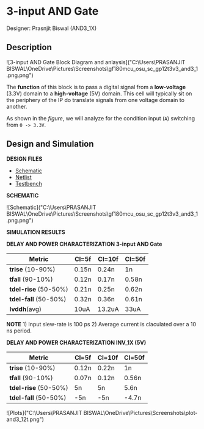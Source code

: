 # 3-input AND Gate

Designer: Prasnjit Biswal (AND3_1X)

## Description

![3-input AND Gate Block Diagram and anlaysis]("C:\Users\PRASANJIT BISWAL\OneDrive\Pictures\Screenshots\gf180mcu_osu_sc_gp12t3v3_and3_1.png.png")

The **function** of this block is to pass a digital signal from a **low-voltage** (3.3V) domain to a **high-voltage** (5V) domain. This cell will typically sit on the periphery of the IP do translate signals from one voltage domain to another. 

As shown in the _figure_, we will analyze for the condition input (`A`) switching from `0 -> 3.3V`.
## Design and Simulation

**DESIGN FILES**

- [Schematic](./gf180mcu_osu_sc_gp12t3v3_and3_1.sch)
- [Netlist](./gf180mcu_osu_sc_gp12t3v3_and3_1.spice)
- [Testbench](../../../../tb_digital/tb_and3_12t/TBgf180mcu_osu_sc_gp12t3v3_and3_1.spice)

**SCHEMATIC**

![Schematic]("C:\Users\PRASANJIT BISWAL\OneDrive\Pictures\Screenshots\gf180mcu_osu_sc_gp12t3v3_and3_1.png.png")


**SIMULATION RESULTS**

**DELAY AND POWER CHARACTERIZATION 3-input AND Gate**

| Metric | Cl=5f | Cl=10f | Cl=50f |
|--------|-------|--------|--------|
| **trise** (10-90%)| 0.15n | 0.24n | 1n |
| **tfall** (90-10%) | 0.12n | 0.17n | 0.58n |
| **tdel-rise** (50-50%) | 0.21n | 0.25n | 0.62n |
| **tdel-fall** (50-50%) | 0.32n | 0.36n | 0.61n |
| **Ivddh**(avg) | 10uA | 13.2uA | 33uA |

**NOTE** 1) Input slew-rate is 100 ps 2) Average current is claculated over a 10 ns period.

**DELAY AND POWER CHARACTERIZATION INV_1X (5V)**


| Metric | Cl=5f | Cl=10f | Cl=50f |
|--------|-------|--------|--------|
| **trise** (10-90%)| 0.12n | 0.22n | 1n |
| **tfall** (90-10%) | 0.07n | 0.12n | 0.56n |
| **tdel-rise** (50-50%) | 5n | 5n | 5.6n |
| **tdel-fall** (50-50%) | -5n | -5n | -4.7n |

![Plots]("C:\Users\PRASANJIT BISWAL\OneDrive\Pictures\Screenshots\plot-and3_12t.png")

